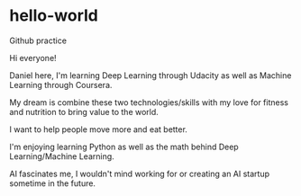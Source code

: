 # hello-world
Github practice

Hi everyone! 

Daniel here, I'm learning Deep Learning through Udacity as well as Machine Learning through Coursera. 

My dream is combine these two technologies/skills with my love for fitness and nutrition to bring value to the world. 

I want to help people move more and eat better. 

I'm enjoying learning Python as well as the math behind Deep Learning/Machine Learning. 

AI fascinates me, I wouldn't mind working for or creating an AI startup sometime in the future. 
